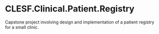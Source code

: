 # CLESF.Clinical.Patient.Registry
Capstone project involving design and implementation of a patient registry for a small clinic.
